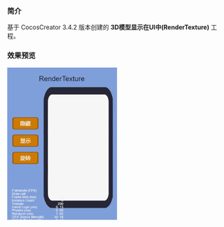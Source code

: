 ### 简介
基于 CocosCreator 3.4.2 版本创建的 **3D模型显示在UI中(RenderTexture)** 工程。

### 效果预览
![image](../../gif/202201/2022012003.gif)